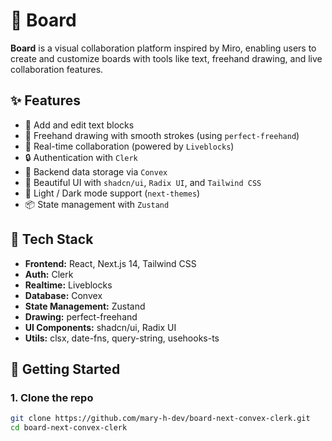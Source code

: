 # 🧠 Board 

**Board** is a visual collaboration platform inspired by Miro, enabling users to create and customize boards with tools like text, freehand drawing, and live collaboration features.

## ✨ Features

- 📝 Add and edit text blocks
- 🎨 Freehand drawing with smooth strokes (using `perfect-freehand`)
- 👥 Real-time collaboration (powered by `Liveblocks`)
- 🔒 Authentication with `Clerk`
- 💾 Backend data storage via `Convex`
- 🎨 Beautiful UI with `shadcn/ui`, `Radix UI`, and `Tailwind CSS`
- 🌙 Light / Dark mode support (`next-themes`)
- 📦 State management with `Zustand`

## 🧰 Tech Stack

- **Frontend:** React, Next.js 14, Tailwind CSS
- **Auth:** Clerk
- **Realtime:** Liveblocks
- **Database:** Convex
- **State Management:** Zustand
- **Drawing:** perfect-freehand
- **UI Components:** shadcn/ui, Radix UI
- **Utils:** clsx, date-fns, query-string, usehooks-ts

## 🚀 Getting Started

### 1. Clone the repo

```bash
git clone https://github.com/mary-h-dev/board-next-convex-clerk.git
cd board-next-convex-clerk
